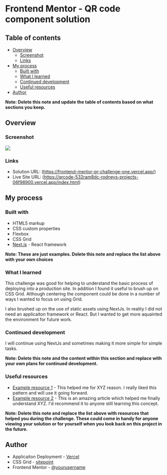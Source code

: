 # Frontend Mentor - QR code component solution


## Table of contents

- [Overview](#overview)
  - [Screenshot](#screenshot)
  - [Links](#links)
- [My process](#my-process)
  - [Built with](#built-with)
  - [What I learned](#what-i-learned)
  - [Continued development](#continued-development)
  - [Useful resources](#useful-resources)
- [Author](#author)


**Note: Delete this note and update the table of contents based on what sections you keep.**

## Overview

### Screenshot

![](./Screenshot.jpg)


### Links

- Solution URL: (https://frontend-mentor-qr-challenge-one.vercel.app/)
- Live Site URL: (https://qrcode-532ram8dc-rodneys-projects-06f98900.vercel.app/index.html)

## My process

### Built with

- HTML5 markup
- CSS custom properties
- Flexbox
- CSS Grid
- [Next.js](https://nextjs.org/) - React framework


**Note: These are just examples. Delete this note and replace the list above with your own choices**

### What I learned

This challenge was good for helping to understand the basic process of deploying into a production site.  In addition I found it useful to brush up on CSS Grid.  Although centering the component could be done in a number of ways I wanted to focus on using Grid.

I also brushed up on the use of static assets using NextJs.  In reality I did not need an applicaiton framework or React.  But I wanted to get more aquainted the environment for future work.


### Continued development

I will continue using NextJs and sometimes making it more simple for simple tasks.

**Note: Delete this note and the content within this section and replace with your own plans for continued development.**

### Useful resources

- [Example resource 1](https://www.example.com) - This helped me for XYZ reason. I really liked this pattern and will use it going forward.
- [Example resource 2](https://www.example.com) - This is an amazing article which helped me finally understand XYZ. I'd recommend it to anyone still learning this concept.

**Note: Delete this note and replace the list above with resources that helped you during the challenge. These could come in handy for anyone viewing your solution or for yourself when you look back on this project in the future.**

## Author

- Applicaiton Deployment - [Vercel](http://vercel.com)
- CSS Grid - [sitepoint](https://www.sitepoint.com/css-grid-center-element/#2centeradivwithcssgridandplaceitems)
- Frontend Mentor - [@yourusername](https://www.frontendmentor.io/profile/yourusername)


